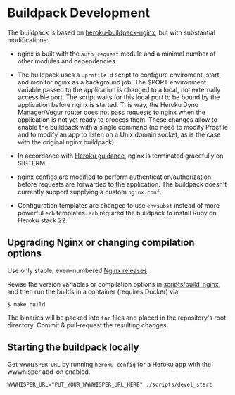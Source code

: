 # Buildpack Development

The buildpack is based on
[heroku-buildpack-nginx](https://github.com/heroku/heroku-buildpack-nginx),
but with substantial modifications:

* nginx is built with the `auth_request` module and a minimal
  number of other modules and dependencies.

* The buildpack uses a `.profile.d` script to configure enviroment,
  start, and monitor nginx as a background job. The $PORT environment
  variable passed to the application is changed to a local, not
  externally accessible port. The script waits for this local port to
  be bound by the application before nginx is started. This way, the
  Heroku Dyno Manager/Vegur router does not pass requests to nginx
  when the application is not yet ready to process them. These changes
  allow to enable the buildpack with a single command (no need to
  modify Procfile and to modify an app to listen on a Unix domain
  socket, as is the case with the original nginx buildpack).

* In accordance with [Heroku
  guidance](https://devcenter.heroku.com/articles/dynos#graceful-shutdown-with-sigterm),
  nginx is terminated gracefully on SIGTERM.

* nginx configs are modified to perform authentication/authorization
  before requests are forwarded to the application. The buildpack
  doesn't currently support supplying a custom `nginx.conf`.

* Configuration templates are changed to use `envsubst` instead of
  more powerful `erb` templates. `erb` required the buildpack to
  install Ruby on Heroku stack 22.


## Upgrading Nginx or changing compilation options

Use only stable, even-numbered [Nginx
releases](https://nginx.org/en/download.html).

Revise the version variables or compilation options in
[scripts/build_nginx](scripts/build_nginx), and then run the builds in
a container (requires Docker) via:

```
$ make build
```

The binaries will be packed into `tar` files and placed in the
repository's root directory. Commit & pull-request the resulting
changes.

## Starting the buildpack locally

Get `WWWHISPER_URL` by running `heroku config` for a Heroku app with
the wwwhisper add-on enabled.

```
WWWHISPER_URL="PUT_YOUR_WWWHISPER_URL_HERE" ./scripts/devel_start
```
